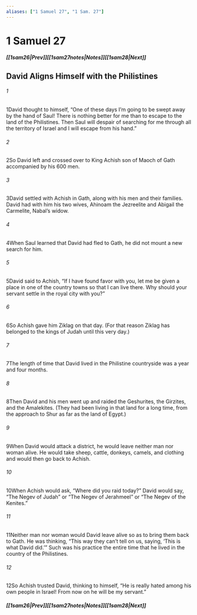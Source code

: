 ```yaml
---
aliases: ["1 Samuel 27", "1 Sam. 27"]
---
```

# 1 Samuel 27
##### <span class=arrow-left></span>[[1sam26|Prev]]<span class=navigation-separator></span>[[1sam27notes|Notes]]<span class=navigation-separator></span>[[1sam28|Next]]<span class=arrow-right></span>
## David Aligns Himself with the Philistines
###### 1
<span class=verse-first>1</span>David thought to himself, “One of these days I’m going to be swept away by the hand of Saul! There is nothing better for me than to escape to the land of the Philistines. Then Saul will despair of searching for me through all the territory of Israel and I will escape from his hand.”
###### 2
<span class=verse-body>2</span>So David left and crossed over to King Achish son of Maoch of Gath accompanied by his 600 men.
###### 3
<span class=verse-body>3</span>David settled with Achish in Gath, along with his men and their families. David had with him his two wives, Ahinoam the Jezreelite and Abigail the Carmelite, Nabal’s widow.
###### 4
<span class=verse-body>4</span>When Saul learned that David had fled to Gath, he did not mount a new search for him.
<div class=paragraph-break></div>

###### 5
<span class=verse-first>5</span>David said to Achish, “If I have found favor with you, let me be given a place in one of the country towns so that I can live there. Why should your servant settle in the royal city with you?”
###### 6
<span class=verse-body>6</span>So Achish gave him Ziklag on that day. (For that reason Ziklag has belonged to the kings of Judah until this very day.)
###### 7
<span class=verse-body>7</span>The length of time that David lived in the Philistine countryside was a year and four months.
<div class=paragraph-break></div>

###### 8
<span class=verse-first>8</span>Then David and his men went up and raided the Geshurites, the Girzites, and the Amalekites. (They had been living in that land for a long time, from the approach to Shur as far as the land of Egypt.)
###### 9
<span class=verse-body>9</span>When David would attack a district, he would leave neither man nor woman alive. He would take sheep, cattle, donkeys, camels, and clothing and would then go back to Achish.
###### 10
<span class=verse-body>10</span>When Achish would ask, “Where did you raid today?” David would say, “The Negev of Judah” or “The Negev of Jerahmeel” or “The Negev of the Kenites.”
###### 11
<span class=verse-body>11</span>Neither man nor woman would David leave alive so as to bring them back to Gath. He was thinking, “This way they can’t tell on us, saying, ‘This is what David did.’” Such was his practice the entire time that he lived in the country of the Philistines.
###### 12
<span class=verse-body>12</span>So Achish trusted David, thinking to himself, “He is really hated among his own people in Israel! From now on he will be my servant.”
##### <span class=arrow-left></span>[[1sam26|Prev]]<span class=navigation-separator></span>[[1sam27notes|Notes]]<span class=navigation-separator></span>[[1sam28|Next]]<span class=arrow-right></span>
